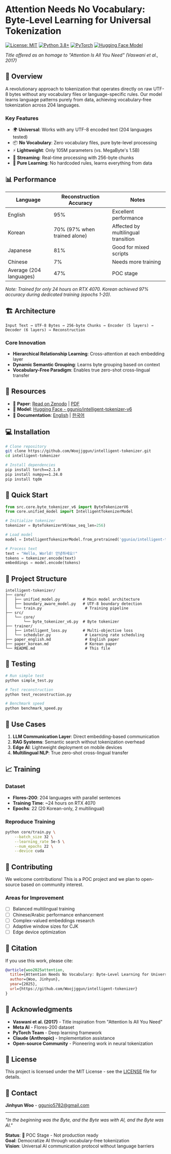 # Attention Needs No Vocabulary: Byte-Level Learning for Universal Tokenization

[![License: MIT](https://img.shields.io/badge/License-MIT-yellow.svg)](https://opensource.org/licenses/MIT)
[![Python 3.8+](https://img.shields.io/badge/python-3.8+-blue.svg)](https://www.python.org/downloads/)
[![PyTorch](https://img.shields.io/badge/PyTorch-2.1-red.svg)](https://pytorch.org/)
[![Hugging Face Model](https://img.shields.io/badge/%F0%9F%A4%97%20Model-ggunio%2Fintelligent--tokenizer--v6-orange)](https://huggingface.co/ggunio/intelligent-tokenizer-v6)

*Title offered as an homage to "Attention Is All You Need" (Vaswani et al., 2017)*

## 🚀 Overview

A revolutionary approach to tokenization that operates directly on raw UTF-8 bytes without any vocabulary files or language-specific rules. Our model learns language patterns purely from data, achieving vocabulary-free tokenization across 204 languages.

### Key Features
- 🌍 **Universal**: Works with any UTF-8 encoded text (204 languages tested)
- 📦 **No Vocabulary**: Zero vocabulary files, pure byte-level processing
- ⚡ **Lightweight**: Only 105M parameters (vs. MegaByte's 1.5B)
- 🔄 **Streaming**: Real-time processing with 256-byte chunks
- 🎯 **Pure Learning**: No hardcoded rules, learns everything from data

## 📊 Performance

| Language | Reconstruction Accuracy | Notes |
|----------|------------------------|-------|
| English | 95% | Excellent performance |
| Korean | 70% (97% when trained alone) | Affected by multilingual transition |
| Japanese | 81% | Good for mixed scripts |
| Chinese | 7% | Needs more training |
| Average (204 languages) | 47% | POC stage |

*Note: Trained for only 24 hours on RTX 4070. Korean achieved 97% accuracy during dedicated training (epochs 1-20).*

## 🏗️ Architecture

```
Input Text → UTF-8 Bytes → 256-byte Chunks → Encoder (5 layers) → Decoder (6 layers) → Reconstruction
```

### Core Innovation
- **Hierarchical Relationship Learning**: Cross-attention at each embedding layer
- **Dynamic Semantic Grouping**: Learns byte grouping based on context
- **Vocabulary-Free Paradigm**: Enables true zero-shot cross-lingual transfer

## 🔗 Resources

- 📄 **Paper**: [Read on Zenodo](coming-soon) | [PDF](Intelligent%20Tokenizer.pdf)
- 🤗 **Model**: [Hugging Face - ggunio/intelligent-tokenizer-v6](https://huggingface.co/ggunio/intelligent-tokenizer-v6)
- 📝 **Documentation**: [English](paper_english.md) | [한국어](paper_korean.md)

## 💻 Installation

```bash
# Clone repository
git clone https://github.com/Woojjggun/intelligent-tokenizer.git
cd intelligent-tokenizer

# Install dependencies
pip install torch==2.1.0
pip install numpy==1.24.0
pip install tqdm
```

## 🚀 Quick Start

```python
from src.core.byte_tokenizer_v6 import ByteTokenizerV6
from core.unified_model import IntelligentTokenizerModel

# Initialize tokenizer
tokenizer = ByteTokenizerV6(max_seq_len=256)

# Load model
model = IntelligentTokenizerModel.from_pretrained('ggunio/intelligent-tokenizer-v6')

# Process text
text = "Hello, World! 안녕하세요!"
tokens = tokenizer.encode(text)
embeddings = model.encode(tokens)
```

## 📁 Project Structure

```
intelligent-tokenizer/
├── core/
│   ├── unified_model.py          # Main model architecture
│   ├── boundary_aware_model.py   # UTF-8 boundary detection
│   └── train.py                   # Training pipeline
├── src/
│   └── core/
│       └── byte_tokenizer_v6.py  # Byte tokenizer
├── trainer/
│   ├── intelligent_loss.py       # Multi-objective loss
│   └── scheduler.py               # Learning rate scheduling
├── paper_english.md               # English paper
├── paper_korean.md                # Korean paper
└── README.md                      # This file
```

## 🧪 Testing

```python
# Run simple test
python simple_test.py

# Test reconstruction
python test_reconstruction.py

# Benchmark speed
python benchmark_speed.py
```

## 🎯 Use Cases

1. **LLM Communication Layer**: Direct embedding-based communication
2. **RAG Systems**: Semantic search without tokenization overhead
3. **Edge AI**: Lightweight deployment on mobile devices
4. **Multilingual NLP**: True zero-shot cross-lingual transfer

## 📈 Training

### Dataset
- **Flores-200**: 204 languages with parallel sentences
- **Training Time**: ~24 hours on RTX 4070
- **Epochs**: 22 (20 Korean-only, 2 multilingual)

### Reproduce Training
```bash
python core/train.py \
    --batch_size 32 \
    --learning_rate 5e-5 \
    --num_epochs 22 \
    --device cuda
```

## 🤝 Contributing

We welcome contributions! This is a POC project and we plan to open-source based on community interest.

### Areas for Improvement
- [ ] Balanced multilingual training
- [ ] Chinese/Arabic performance enhancement
- [ ] Complex-valued embeddings research
- [ ] Adaptive window sizes for CJK
- [ ] Edge device optimization

## 📖 Citation

If you use this work, please cite:

```bibtex
@article{woo2025attention,
  title={Attention Needs No Vocabulary: Byte-Level Learning for Universal Tokenization},
  author={Woo, Jinhyun},
  year={2025},
  url={https://github.com/Woojjggun/intelligent-tokenizer}
}
```

## 🙏 Acknowledgments

- **Vaswani et al. (2017)** - Title inspiration from "Attention Is All You Need"
- **Meta AI** - Flores-200 dataset
- **PyTorch Team** - Deep learning framework
- **Claude (Anthropic)** - Implementation assistance
- **Open-source Community** - Pioneering work in neural tokenization

## 📝 License

This project is licensed under the MIT License - see the [LICENSE](LICENSE) file for details.

## 📧 Contact

**Jinhyun Woo** - ggunio5782@gmail.com

---

*"In the beginning was the Byte, and the Byte was with AI, and the Byte was AI."*

**Status**: 🚧 POC Stage - Not production ready  
**Goal**: Democratize AI through vocabulary-free tokenization  
**Vision**: Universal AI communication protocol without language barriers